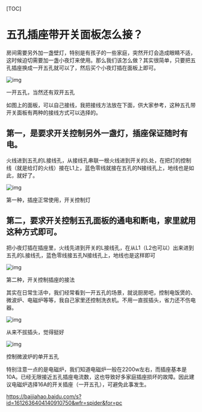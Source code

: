 [TOC]



# 五孔插座带开关面板怎么接？ 

 

房间需要另外加一盏壁灯，特别是有孩子的一些家庭，突然开灯会造成眼睛不适，这时候迫切需要加一盏小夜灯来使用。那么我们该怎么做？其实很简单，只要把五孔插座换成一开五孔就可以了，然后买个小夜灯插在面板上即可。



![img](image-201910271615/u=1927566080,2012290844&fm=173&app=25&f=JPEG.jpeg)

一开五孔，当然还有双开五孔

如图上的面板，可以自己接线，我把接线方法放在下面，供大家参考，这种五孔带开关面板有两种的接线方式可以选择的。

## 第一，是要求开关控制另外一盏灯，插座保证随时有电。

火线进到五孔的L接线孔，从接线孔串联一根火线进到开关的L处，在把灯的控制线（就是给灯的火线）接在L1上，蓝色零线就接在五孔的N接线孔上，地线也是如此，就好了。



![img](image-201910271615/u=2914059915,3692905610&fm=173&app=25&f=JPEG.jpeg)

第一种，插座正常使用，开关控制灯

## 第二，要求开关控制五孔面板的通电和断电，家里就用这种方式即可。

把小夜灯插在插座里，火线先进到开关的L接线孔，在从L1（L2也可以）出来进到五孔的L接线孔，蓝色零线接五孔N接线孔上，地线也是这样即可



![img](image-201910271615/u=379700776,2761788306&fm=173&app=25&f=JPEG.jpeg)

第二种，开关控制插座的接法

其实在日常生活中，我们经常看到一开五孔的场景，就说厨房吧，控制电饭煲的、微波炉、电磁炉等等，我自己家里还控制洗衣机。不用一直拔插头，省力还不伤电器。



![img](image-201910271615/u=2809570766,1949405401&fm=173&app=25&f=JPEG.jpeg)

从来不拔插头，觉得挺好



![img](image-201910271615/u=889575350,3729268994&fm=173&app=25&f=JPEG.jpeg)

控制微波炉的单开五孔

特别注意一点的是电磁炉，我们知道电磁炉一般在2200w左右，而插座基本是10A。已经无限接近五孔插座电流数，这也导致好多家庭插座损坏的故障。因此建议电磁炉选择16A的开关插座（一开五孔），可避免此事发生。





<https://baijiahao.baidu.com/s?id=1612636404140910750&wfr=spider&for=pc>